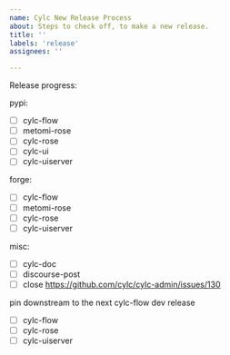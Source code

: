 ```yaml
---
name: Cylc New Release Process
about: Steps to check off, to make a new release.
title: ''
labels: 'release'
assignees: ''

---
```



Release progress:

pypi:
- [ ] cylc-flow
- [ ] metomi-rose
- [ ] cylc-rose
- [ ] cylc-ui
- [ ] cylc-uiserver

forge:
- [ ] cylc-flow
- [ ] metomi-rose
- [ ] cylc-rose
- [ ] cylc-uiserver

misc:
- [ ] cylc-doc
- [ ] discourse-post
- [ ] close https://github.com/cylc/cylc-admin/issues/130

pin downstream to the next cylc-flow dev release
- [ ] cylc-flow
- [ ] cylc-rose
- [ ] cylc-uiserver
